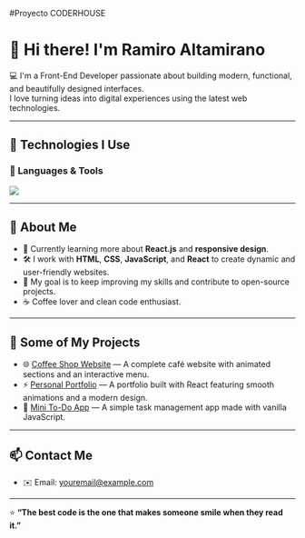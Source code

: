 #Proyecto CODERHOUSE

# 👋 Hi there! I'm Ramiro Altamirano

💻 I'm a Front-End Developer passionate about building modern, functional, and beautifully designed interfaces.  
I love turning ideas into digital experiences using the latest web technologies.

---

## 🧠 Technologies I Use

### 🧩 Languages & Tools
<p align="left">
  <img src="https://skillicons.dev/icons?i=html,css,js,react" />
</p>

---

## 🚀 About Me

- 🌱 Currently learning more about **React.js** and **responsive design**.  
- 🛠️ I work with **HTML**, **CSS**, **JavaScript**, and **React** to create dynamic and user-friendly websites.  
- 🎯 My goal is to keep improving my skills and contribute to open-source projects.  
- ☕ Coffee lover and clean code enthusiast.  

---

## 📂 Some of My Projects

- 🌐 [Coffee Shop Website](#) — A complete café website with animated sections and an interactive menu.  
- ⚡ [Personal Portfolio](#) — A portfolio built with React featuring smooth animations and a modern design.  
- 📝 [Mini To-Do App](#) — A simple task management app made with vanilla JavaScript.

---

## 📫 Contact Me

- ✉️ Email: [youremail@example.com](altaramiro7@gmail.com)  

---

⭐ **“The best code is the one that makes someone smile when they read it.”**

